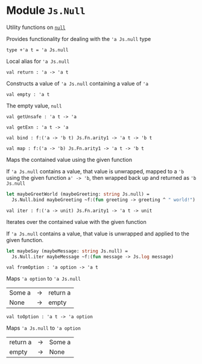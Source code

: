 
# Module `Js.Null`

Utility functions on [`null`](./Js.md#type-null)

Provides functionality for dealing with the `'a Js.null` type

```
type +'a t = 'a Js.null
```
Local alias for `'a Js.null`

```
val return : 'a -> 'a t
```
Constructs a value of `'a Js.null` containing a value of `'a`

```
val empty : 'a t
```
The empty value, `null`

```
val getUnsafe : 'a t -> 'a
```
```
val getExn : 'a t -> 'a
```
```
val bind : f:('a -> 'b t) Js.Fn.arity1 -> 'a t -> 'b t
```
```
val map : f:('a -> 'b) Js.Fn.arity1 -> 'a t -> 'b t
```
Maps the contained value using the given function

If `'a Js.null` contains a value, that value is unwrapped, mapped to a `'b` using the given function `a' -> 'b`, then wrapped back up and returned as `'b Js.null`

```ocaml
let maybeGreetWorld (maybeGreeting: string Js.null) =
  Js.Null.bind maybeGreeting ~f:(fun greeting -> greeting ^ " world!")
```
```
val iter : f:('a -> unit) Js.Fn.arity1 -> 'a t -> unit
```
Iterates over the contained value with the given function

If `'a Js.null` contains a value, that value is unwrapped and applied to the given function.

```ocaml
let maybeSay (maybeMessage: string Js.null) =
  Js.Null.iter maybeMessage ~f:(fun message -> Js.log message)
```
```
val fromOption : 'a option -> 'a t
```
Maps `'a option` to `'a Js.null`


<table>
<tr> <td>Some a <td>-> <td>return a
<tr> <td>None <td>-> <td>empty
</table>

```
val toOption : 'a t -> 'a option
```
Maps `'a Js.null` to `'a option`


<table>
<tr> <td>return a <td>-> <td>Some a
<tr> <td>empty <td>-> <td>None
</table>
